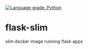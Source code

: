 [![Language grade: Python](https://img.shields.io/lgtm/grade/python/g/vinayski/flask-slim.svg?logo=lgtm&logoWidth=18)](https://lgtm.com/projects/g/vinayski/flask-slim/context:python)
# flask-slim
slim docker image running flask apps
